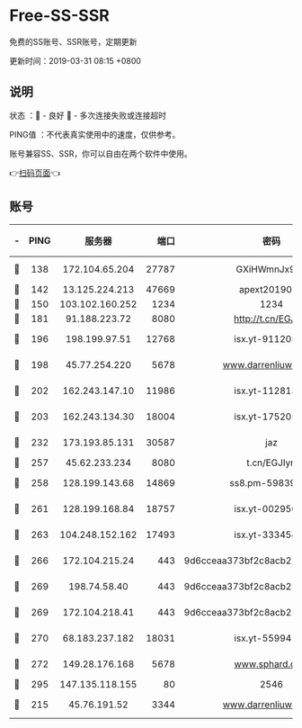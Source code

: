 # Free-SS-SSR

免费的SS账号、SSR账号，定期更新

更新时间：2019-03-31 08:15 +0800

## 说明

状态     ：🙂 - 良好 🙁 - 多次连接失败或连接超时

PING值   ：不代表真实使用中的速度，仅供参考。

账号兼容SS、SSR，你可以自由在两个软件中使用。

👉[扫码页面](https://liesauer.github.io/Free-SS-SSR/)👈

## 账号

|-|PING|服务器|端口|密码|加密方式|区域|
|:----:|:----:|:-----:|-----:|:----:|:----:|:----:|
|🙂|138|172.104.65.204|27787|GXiHWmnJx94S|aes-256-cfb|JP|
|🙂|142|13.125.224.213|47669|apext2019001|chacha20|KR|
|🙂|150|103.102.160.252|1234|1234|rc4-md5|JP|
|🙂|181|91.188.223.72|8080|http://t.cn/EGJIyrl|rc4-md5|RU|
|🙂|196|198.199.97.51|12768|isx.yt-91120534|aes-256-cfb|US|
|🙂|198|45.77.254.220|5678|www.darrenliuwei.com|aes-256-cfb|SG|
|🙂|202|162.243.147.10|11986|isx.yt-11281384|aes-256-cfb|US|
|🙂|203|162.243.134.30|18004|isx.yt-17520529|aes-256-cfb|US|
|🙂|232|173.193.85.131|30587|jaz|aes-256-cfb|US|
|🙂|257|45.62.233.234|8080|t.cn/EGJIyrl|rc4-md5|CA|
|🙂|258|128.199.143.68|14869|ss8.pm-59839550|aes-256-cfb|SG|
|🙂|261|128.199.168.84|18757|isx.yt-00295653|aes-256-cfb|SG|
|🙂|263|104.248.152.162|17493|isx.yt-33345420|aes-256-cfb|SG|
|🙂|266|172.104.215.24|443|9d6cceaa373bf2c8acb22e60b6a58be6|aes-256-cfb|US|
|🙂|269|198.74.58.40|443|9d6cceaa373bf2c8acb22e60b6a58be6|aes-256-cfb|US|
|🙂|269|172.104.218.41|443|9d6cceaa373bf2c8acb22e60b6a58be6|aes-256-cfb|US|
|🙂|270|68.183.237.182|18031|isx.yt-55994128|aes-256-cfb|SG|
|🙂|272|149.28.176.168|5678|www.sphard.com|aes-256-cfb|AU|
|🙂|295|147.135.118.155|80|2546|chacha20|US|
|🙂|215|45.76.191.52|3344|www.darrenliuwei.com|aes-256-cfb|JP|
